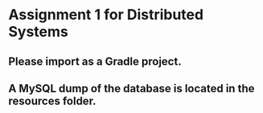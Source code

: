 # Assignment 1 for Distributed Systems

## Please import as a Gradle project.
## A MySQL dump of the database is located in the resources folder.

